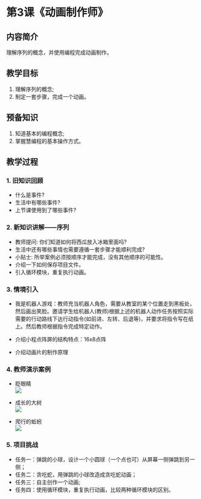 <!-- # 机器人编程入门学习 -->
<link rel="stylesheet" type="text/css" href="./style.css" />

# 第3课《动画制作师》

## 内容简介

理解序列的概念，并使用编程完成动画制作。

## 教学目标

1. 理解序列的概念;
1. 制定一套步骤，完成一个动画。

## 预备知识

1. 知道基本的编程概念;
1. 掌握慧编程的基本操作方式。

## 教学过程

### 1. 旧知识回顾

- 什么是事件?
- 生活中有哪些事件?
- 上节课使用到了哪些事件?

### 2. 新知识讲解——序列

- 教师提问: 你们知道如何将西瓜放入冰箱里面吗?
- 生活中还有哪些事情也需要遵循一套步骤才能顺利完成?
- 小贴士: 所举案例必须按顺序才能完成，没有其他顺序的可能性。
- 介绍一下如何保存项目文件。
- 引入循环模块，重复执行动画。

### 3. 情境引入

- 我是机器人游戏：教师充当机器人角色，需要从教室的某个位置走到黑板处，然后画出笑脸。邀请学生给机器人(教师)根据上述的机器人动作任务按照实际 需要的行动路线下达行动指令(如前进、左转、后退等)，并要求将指令写在纸 上。然后教师根据指令完成特定动作。

- 介绍小程点阵屏的结构特点：16x8点阵  

- 介绍动画片的制作原理  

### 4. 教师演示案例

- 眨眼睛  
  <img src="../images/3-1.png" class="width300" />  

- 成长的大树  
  <img src="../images/3-2.png" class="width300" />  

- 爬行的蚯蚓  
  <img src="../images/3-4.png" class="width300" />  

### 5. 项目挑战

- 任务一：弹跳的小球，设计一个小圆球（一个点也可）从屏幕一侧弹跳到另一侧；  
- 任务二：贪吃蛇，用弹跳的小球改造成贪吃蛇动画；  
- 任务三：自主创作一个动画;  
- 任务四：使用循环模块，重复执行动画，比较两种循环模块的区别。
